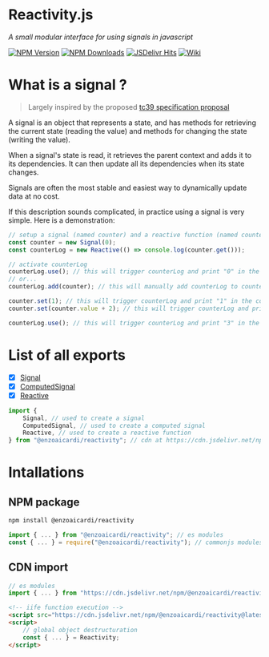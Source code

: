 # Reactivity.js

_A small modular interface for using signals in javascript_

[![NPM Version](https://img.shields.io/npm/v/@enzoaicardi/reactivity.svg?style=for-the-badge)](https://www.npmjs.com/package/@enzoaicardi/reactivity)
[![NPM Downloads](https://img.shields.io/npm/dm/@enzoaicardi/reactivity.svg?style=for-the-badge)](https://www.npmjs.com/package/@enzoaicardi/reactivity)
[![JSDelivr Hits](https://img.shields.io/jsdelivr/npm/hm/@enzoaicardi/reactivity?style=for-the-badge)](https://www.jsdelivr.com/package/npm/@enzoaicardi/reactivity)
[![Wiki](https://img.shields.io/badge/Wiki-Documentation-blue?style=for-the-badge)](https://github.com/enzoaicardi/reactivity/tree/main/wiki/README.md)

# What is a signal ?

> Largely inspired by the proposed [tc39 specification proposal](https://github.com/tc39/proposal-signals)

A signal is an object that represents a state, and has methods for retrieving the current state (reading the value) and methods for changing the state (writing the value).

When a signal's state is read, it retrieves the parent context and adds it to its dependencies. It can then update all its dependencies when its state changes.

Signals are often the most stable and easiest way to dynamically update data at no cost.

If this description sounds complicated, in practice using a signal is very simple. Here is a demonstration:

```js
// setup a signal (named counter) and a reactive function (named counterLog)
const counter = new Signal(0);
const counterLog = new Reactive(() => console.log(counter.get()));

// activate counterLog
counterLog.use(); // this will trigger counterLog and print "0" in the console
// or...
counterLog.add(counter); // this will manually add counterLog to counter dependencies

counter.set(1); // this will trigger counterLog and print "1" in the console
counter.set(counter.value + 2); // this will trigger counterLog and print "3" in the console

counterLog.use(); // this will trigger counterLog and print "3" in the console
```

# List of all exports

-   [x] [Signal](https://github.com/enzoaicardi/reactivity/tree/main/wiki/classes/signal.md)
-   [x] [ComputedSignal](https://github.com/enzoaicardi/reactivity/tree/main/wiki/classes/computed-signal.md)
-   [x] [Reactive](https://github.com/enzoaicardi/reactivity/tree/main/wiki/classes/reactive.md)

```js
import {
    Signal, // used to create a signal
    ComputedSignal, // used to create a computed signal
    Reactive, // used to create a reactive function
} from "@enzoaicardi/reactivity"; // cdn at https://cdn.jsdelivr.net/npm/@enzoaicardi/reactivity@latest/esm/reactivity.js
```

# Intallations

## NPM package

```bash
npm install @enzoaicardi/reactivity
```

```js
import { ... } from "@enzoaicardi/reactivity"; // es modules
const { ... } = require("@enzoaicardi/reactivity"); // commonjs modules
```

## CDN import

```js
// es modules
import { ... } from "https://cdn.jsdelivr.net/npm/@enzoaicardi/reactivity@latest/esm/reactivity.js";
```

```html
<!-- iife function execution -->
<script src="https://cdn.jsdelivr.net/npm/@enzoaicardi/reactivity@latest/iife/reactivity.js"></script>
<script>
    // global object destructuration
    const { ... } = Reactivity;
</script>
```
